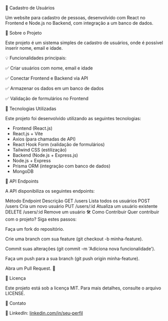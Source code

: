 📝 Cadastro de Usuários

Um website para cadastro de pessoas, desenvolvido com React no Frontend e Node.js no Backend, com integração a um banco de dados.



📖 Sobre o Projeto

Este projeto é um sistema simples de cadastro de usuários, onde é possível inserir nome, email e idade.

💡 Funcionalidades principais:

✅ Criar usuários com nome, email e idade

✅ Conectar Frontend e Backend via API

✅ Armazenar os dados em um banco de dados

✅ Validação de formulários no Frontend




🚀 Tecnologias Utilizadas

Este projeto foi desenvolvido utilizando as seguintes tecnologias:

 - Frontend (React.js)
 - React.js + Vite
 - Axios (para chamadas de API)
 - React Hook Form (validação de formulários)
 - Tailwind CSS (estilização)
 - Backend (Node.js + Express.js)
 - Node.js + Express
 - Prisma ORM (integração com banco de dados)
 - MongoDB

🔗 API Endpoints

A API disponibiliza os seguintes endpoints:

Método	Endpoint	Descrição
GET	/users	Lista todos os usuários
POST	/users	Cria um novo usuário
PUT	/users/:id	Atualiza um usuário existente
DELETE	/users/:id	Remove um usuário
🛠️ Como Contribuir
Quer contribuir com o projeto? Siga estes passos:

Faça um fork do repositório.

Crie uma branch com sua feature (git checkout -b minha-feature).

Commit suas alterações (git commit -m 'Adiciona nova funcionalidade').

Faça um push para a sua branch (git push origin minha-feature).

Abra um Pull Request. 🚀

📄 Licença

Este projeto está sob a licença MIT. Para mais detalhes, consulte o arquivo LICENSE.

📩 Contato

👋 LinkedIn: [linkedin.com/in/seu-perfil](https://www.linkedin.com/in/jonnathan-araujo-41414a258/)
